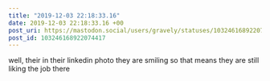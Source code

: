 ```yaml
---
title: "2019-12-03 22:18:33.16"
date: 2019-12-03 22:18:33.16 +00
post_uri: https://mastodon.social/users/gravely/statuses/103246168922074417
post_id: 103246168922074417
---
```

well, their in their linkedin photo they are smiling so that means they are still liking the job there


